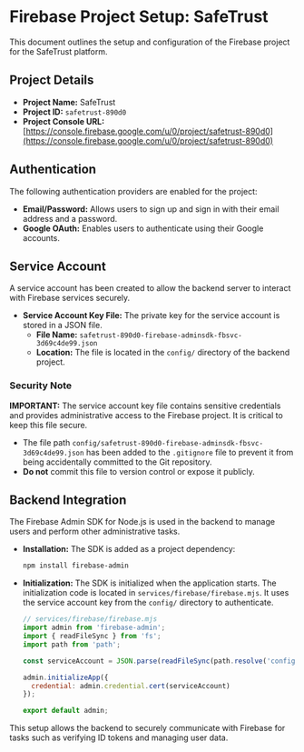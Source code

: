 # Firebase Project Setup: SafeTrust

This document outlines the setup and configuration of the Firebase project for the SafeTrust platform.

## Project Details

- **Project Name:** SafeTrust
- **Project ID:** `safetrust-890d0`
- **Project Console URL:** [https://console.firebase.google.com/u/0/project/safetrust-890d0](https://console.firebase.google.com/u/0/project/safetrust-890d0)

## Authentication

The following authentication providers are enabled for the project:

- **Email/Password:** Allows users to sign up and sign in with their email address and a password.
- **Google OAuth:** Enables users to authenticate using their Google accounts.

## Service Account

A service account has been created to allow the backend server to interact with Firebase services securely.

- **Service Account Key File:** The private key for the service account is stored in a JSON file.
  - **File Name:** `safetrust-890d0-firebase-adminsdk-fbsvc-3d69c4de99.json`
  - **Location:** The file is located in the `config/` directory of the backend project.

### Security Note

**IMPORTANT:** The service account key file contains sensitive credentials and provides administrative access to the Firebase project. It is critical to keep this file secure.

- The file path `config/safetrust-890d0-firebase-adminsdk-fbsvc-3d69c4de99.json` has been added to the `.gitignore` file to prevent it from being accidentally committed to the Git repository.
- **Do not** commit this file to version control or expose it publicly.

## Backend Integration

The Firebase Admin SDK for Node.js is used in the backend to manage users and perform other administrative tasks.

- **Installation:** The SDK is added as a project dependency:
  ```bash
  npm install firebase-admin
  ```

- **Initialization:** The SDK is initialized when the application starts. The initialization code is located in `services/firebase/firebase.mjs`. It uses the service account key from the `config/` directory to authenticate.

  ```javascript
  // services/firebase/firebase.mjs
  import admin from 'firebase-admin';
  import { readFileSync } from 'fs';
  import path from 'path';

  const serviceAccount = JSON.parse(readFileSync(path.resolve('config/safetrust-890d0-firebase-adminsdk-fbsvc-3d69c4de99.json')));

  admin.initializeApp({
    credential: admin.credential.cert(serviceAccount)
  });

  export default admin;
  ```

This setup allows the backend to securely communicate with Firebase for tasks such as verifying ID tokens and managing user data.
